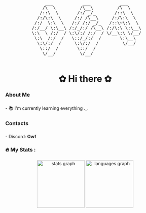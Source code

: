 <div align="center">
    <pre>
      ___           ___           ___     
     /\  \         /\__\         /\  \    
    /::\  \       /:/ _/_       /::\  \   
   /:/\:\  \     /:/ /\__\     /:/\:\  \  
  /:/  \:\  \   /:/ /:/ _/_   /::\~\:\  \ 
 /:/__/ \:\__\ /:/_/:/ /\__\ /:/\:\ \:\__\
 \:\  \ /:/  / \:\/:/ /:/  / \/__\:\ \/__/
  \:\  /:/  /   \::/_/:/  /       \:\__\  
   \:\/:/  /     \:\/:/  /         \/__/  
    \::/  /       \::/  /                 
     \/__/         \/__/                  
    </pre>
</div>

###

<h1 align="center">✿ Hi there ✿</h1>

###

<h3 align="left">About Me</h3>

###

<p align="left">- 📚 I'm currently learning everything ._.</p>

###

<h3 align="left">Contacts</h3>

###

<p align="left">- Discord: <strong>Owf</strong></p>

###

<h3 align="left">🔥   My Stats :</h3>

###

<div align="center">
  <img src="https://github-readme-stats.vercel.app/api?username=Owf2612&hide_title=false&hide_rank=false&show_icons=true&include_all_commits=true&count_private=true&disable_animations=false&theme=dracula&locale=en&hide_border=false" height="150" alt="stats graph"  />
  <img src="https://github-readme-stats.vercel.app/api/top-langs?username=Owf2612&locale=en&hide_title=false&layout=compact&card_width=320&langs_count=5&theme=dracula&hide_border=false" height="150" alt="languages graph"  />
</div>

##